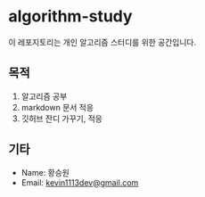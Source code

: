 # algorithm-study

이 레포지토리는 개인 알고리즘 스터디를 위한 공간입니다.

## 목적
1. 알고리즘 공부
2. markdown 문서 적응
3. 깃허브 잔디 가꾸기, 적응

## 기타
- Name: 황승원
- Email: kevin1113dev@gmail.com
